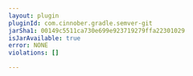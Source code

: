 ```yaml
---
layout: plugin
pluginId: com.cinnober.gradle.semver-git
jarSha1: 00149c5511ca730e699e923719279ffa22301029
isJarAvailable: true
error: NONE
violations: []

---
```

